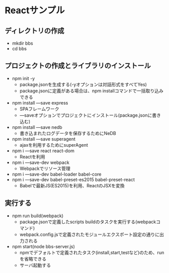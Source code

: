 Reactサンプル
====

## ディレクトリの作成

* mkdir bbs
* cd bbs

## プロジェクトの作成とライブラリのインストール

* npm init -y
    * package.jsonを生成する(-yオプションは対話形式をすべてYes)
    * package.jsonに定義がある場合は、npm installコマンドで一括取り込みできる
* npm install —save express
    * SPAフレームワーク
    * —saveオプションでプロジェクトにインストール(package.jsonに書き込む)
* npm install —save nedb
    * 書き込まれたログデータを保存するためにNeDB
* npm install —save superagent
    * ajaxを利用するためにsuperAgent
* npm i —save react react-dom
    * Reactを利用
* npm i —save-dev webpack
    * Webpackでリソース管理
* npm i —save-dev babel-loader babel-core
* npm i —save-dev babel-preset-es2015 babel-preset-react
    * Babelで最新JS(ES2015)を利用、ReactのJSXを変換

## 実行する

* npm run build(webpack)
    * package.jsonで定義したscripts buildのタスクを実行する(webpackコマンド)
    * webpack.config.jsで定義されたモジュールエクスポート設定の通りに出力される
* npm start(node bbs-server.js)
    * npmでデフォルトで定義されたタスク(install,start,testなど)のため、runを省略できる
    * サーバ起動する
